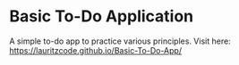 # Basic To-Do Application
A simple to-do app to practice various principles. 
Visit here: https://lauritzcode.github.io/Basic-To-Do-App/
